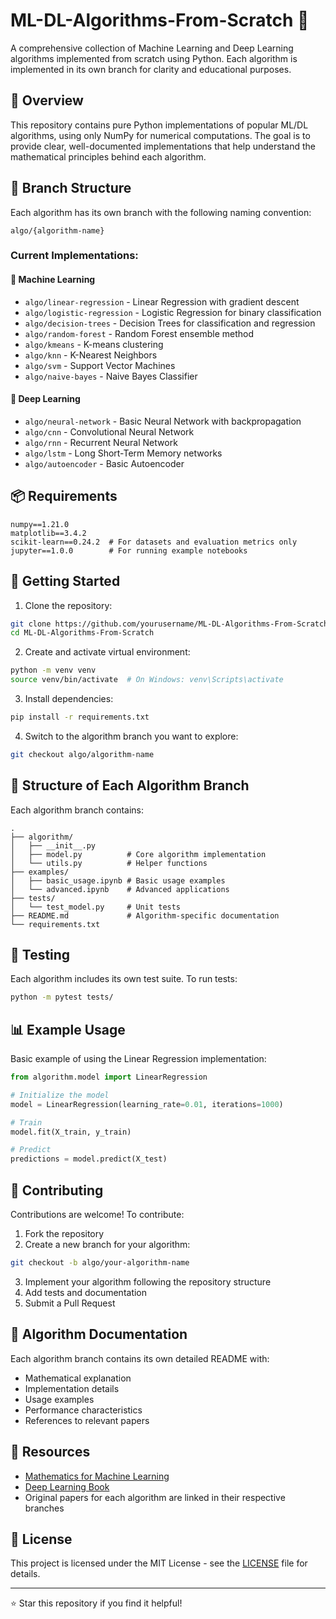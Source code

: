 # ML-DL-Algorithms-From-Scratch 🧠

A comprehensive collection of Machine Learning and Deep Learning algorithms implemented from scratch using Python. Each algorithm is implemented in its own branch for clarity and educational purposes.

## 🌟 Overview

This repository contains pure Python implementations of popular ML/DL algorithms, using only NumPy for numerical computations. The goal is to provide clear, well-documented implementations that help understand the mathematical principles behind each algorithm.

## 🌳 Branch Structure

Each algorithm has its own branch with the following naming convention:
```
algo/{algorithm-name}
```

### Current Implementations:

#### 🤖 Machine Learning
- `algo/linear-regression` - Linear Regression with gradient descent
- `algo/logistic-regression` - Logistic Regression for binary classification
- `algo/decision-trees` - Decision Trees for classification and regression
- `algo/random-forest` - Random Forest ensemble method
- `algo/kmeans` - K-means clustering
- `algo/knn` - K-Nearest Neighbors
- `algo/svm` - Support Vector Machines
- `algo/naive-bayes` - Naive Bayes Classifier

#### 🧠 Deep Learning
- `algo/neural-network` - Basic Neural Network with backpropagation
- `algo/cnn` - Convolutional Neural Network
- `algo/rnn` - Recurrent Neural Network
- `algo/lstm` - Long Short-Term Memory networks
- `algo/autoencoder` - Basic Autoencoder

## 📦 Requirements

```
numpy==1.21.0
matplotlib==3.4.2
scikit-learn==0.24.2  # For datasets and evaluation metrics only
jupyter==1.0.0        # For running example notebooks
```

## 🚀 Getting Started

1. Clone the repository:
```bash
git clone https://github.com/yourusername/ML-DL-Algorithms-From-Scratch.git
cd ML-DL-Algorithms-From-Scratch
```

2. Create and activate virtual environment:
```bash
python -m venv venv
source venv/bin/activate  # On Windows: venv\Scripts\activate
```

3. Install dependencies:
```bash
pip install -r requirements.txt
```

4. Switch to the algorithm branch you want to explore:
```bash
git checkout algo/algorithm-name
```

## 📘 Structure of Each Algorithm Branch

Each algorithm branch contains:
```
.
├── algorithm/
│   ├── __init__.py
│   ├── model.py          # Core algorithm implementation
│   └── utils.py          # Helper functions
├── examples/
│   ├── basic_usage.ipynb # Basic usage examples
│   └── advanced.ipynb    # Advanced applications
├── tests/
│   └── test_model.py     # Unit tests
├── README.md             # Algorithm-specific documentation
└── requirements.txt
```

## 🧪 Testing

Each algorithm includes its own test suite. To run tests:

```bash
python -m pytest tests/
```

## 📊 Example Usage

Basic example of using the Linear Regression implementation:

```python
from algorithm.model import LinearRegression

# Initialize the model
model = LinearRegression(learning_rate=0.01, iterations=1000)

# Train
model.fit(X_train, y_train)

# Predict
predictions = model.predict(X_test)
```

## 🤝 Contributing

Contributions are welcome! To contribute:

1. Fork the repository
2. Create a new branch for your algorithm:
```bash
git checkout -b algo/your-algorithm-name
```
3. Implement your algorithm following the repository structure
4. Add tests and documentation
5. Submit a Pull Request

## 📝 Algorithm Documentation

Each algorithm branch contains its own detailed README with:
- Mathematical explanation
- Implementation details
- Usage examples
- Performance characteristics
- References to relevant papers

## 📖 Resources

- [Mathematics for Machine Learning](https://mml-book.github.io/)
- [Deep Learning Book](https://www.deeplearningbook.org/)
- Original papers for each algorithm are linked in their respective branches

## 📜 License

This project is licensed under the MIT License - see the [LICENSE](LICENSE) file for details.

---
⭐️ Star this repository if you find it helpful!